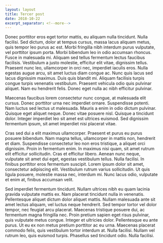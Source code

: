 ```yaml
---
layout: layout
title: Tercer post
date: 2018-10-22
excerpt_separator: <!--more-->
---
```

<div>


<p>
Donec porttitor eros eget tortor mattis, <!--more-->
eu aliquam nulla tincidunt. Nulla facilisi. Sed dictum, dolor at tempus cursus, massa lacus aliquam metus, quis tempor leo purus ac est. Morbi fringilla nibh interdum purus vulputate, vel porttitor ipsum porta. Morbi bibendum leo in odio accumsan rhoncus. Fusce in malesuada mi. Aliquam sed tellus fermentum lectus faucibus facilisis. Vestibulum a justo molestie, efficitur elit vitae, dignissim tellus. Praesent nunc leo, ullamcorper in orci nec, imperdiet iaculis eros. Nulla egestas augue arcu, sit amet luctus diam congue ac. Nunc quis lacus sed lacus dignissim maximus. Duis quis blandit mi. Aliquam facilisis turpis congue turpis venenatis vestibulum. Praesent vehicula odio quis pulvinar aliquet. Nam eu hendrerit felis. Donec eget nulla ac nibh efficitur pulvinar.
</p>
<p>
Maecenas faucibus lorem consectetur nunc congue, at malesuada elit cursus. Donec porttitor urna nec imperdiet ornare. Suspendisse potenti. Nam luctus sed lectus ut malesuada. Mauris a enim in odio dictum pulvinar. Quisque eget aliquet neque. Donec vitae posuere nisl. Quisque a tincidunt dolor. Integer imperdiet leo sit amet est ultrices euismod. Sed dignissim fermentum ipsum, sit amet imperdiet nisi placerat vitae.
</p>
<p>
Cras sed dui a elit maximus ullamcorper. Praesent et purus eu purus posuere bibendum. Nam magna tellus, ullamcorper in mattis non, hendrerit et diam. Suspendisse consectetur leo non eros tristique, a aliquet orci dignissim. Proin in fermentum enim. In maximus nisi quam, sit amet rutrum elit efficitur sollicitudin. Cras et efficitur libero. Aenean nunc neque, vulputate sit amet dui eget, egestas vestibulum tellus. Nulla facilisi. In finibus porttitor eros fermentum suscipit. Lorem ipsum dolor sit amet, consectetur adipiscing elit. Vestibulum rutrum varius sollicitudin. Ut quis ligula posuere, molestie massa nec, interdum mi. Nunc lacus odio, vulputate et enim at, finibus accumsan velit.
</p>
<p>
Sed imperdiet fermentum tincidunt. Nullam ultrices nibh eu quam lacinia gravida vulputate mattis ex. Nam placerat tincidunt nulla in venenatis. Pellentesque aliquet dictum dolor aliquet mattis. Nullam malesuada ante sit amet lectus aliquam, vel luctus neque hendrerit. Sed tempor tortor vel dolor tempor, nec feugiat arcu placerat. Maecenas tristique posuere dui, ac fermentum magna fringilla nec. Proin pretium sapien eget risus pulvinar, quis vulputate metus congue. Integer et ultricies dolor. Pellentesque eu ante purus. Ut eu ex non metus pretium porttitor ac eu urna. Maecenas placerat commodo felis, quis vestibulum tortor interdum at. Nulla facilisi. Nullam vel rutrum leo, quis euismod turpis. Phasellus sed tincidunt odio. Nulla facilisi. 
</p>
</div>